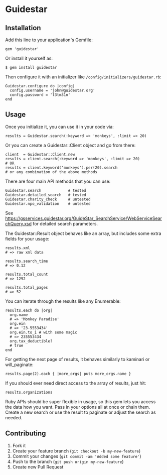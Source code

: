 # Guidestar


## Installation

Add this line to your application's Gemfile:

    gem 'guidestar'

Or install it yourself as:

    $ gem install guidestar

Then configure it with an initializer like `/config/initializers/guidestar.rb`:

    Guidestar.configure do |config|
      config.username = 'john@guidestar.org'
      config.password = 'l3tm31n'
    end

## Usage

Once you initialize it, you can use it in your code via:

    results = Guidestar.search(:keyword => 'monkeys', :limit => 20)

Or you can create a Guidestar::Client object and go from there:

    client  = Guidestar::Client.new
    results = client.search(:keyword => 'monkeys', :limit => 20)
    # OR
    results = client.keyword('monkeys').per(20).search
    # or any combination of the above methods

There are four main API methods that you can use:

    Guidestar.search            # tested
    Guidestar.detailed_search   # tested
    Guidestar.charity_check     # untested
    Guidestar.npo_validation    # untested

See https://gsservices.guidestar.org/GuideStar_SearchService/WebServiceSearchQuery.xsd
for detailed search parameters.

The Guidestar::Result object behaves like an array, but includes some extra
fields for your usage:

    results.xml
    # => raw xml data

    results.search_time
    # => 0.12

    results.total_count
    # => 1292

    results.total_pages
    # => 52

You can iterate through the results like any Enumerable:

    results.each do |org|
      org.name
      # => 'Monkey Paradise'
      org.ein
      # => '23-5553434'
      org.ein.to_i # with some magic
      # => 235553434
      org.tax_deductible?
      # true
    end

For getting the next page of results, it behaves similarly to kaminari or will_paginate:

    results.page(2).each { |more_orgs| puts more_orgs.name }

If you should ever need direct access to the array of results, just hit:

    results.organizations

Ruby APIs should be super flexible in usage, so this gem lets you access the
data how you want.  Pass in your options all at once or chain them.  Create a new
search or use the result to paginate or adjust the search as needed.

## Contributing

1. Fork it
2. Create your feature branch (`git checkout -b my-new-feature`)
3. Commit your changes (`git commit -am 'Added some feature'`)
4. Push to the branch (`git push origin my-new-feature`)
5. Create new Pull Request
